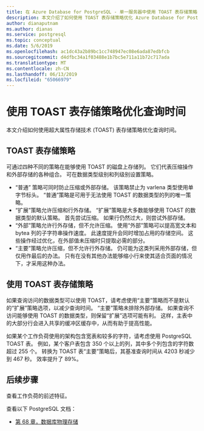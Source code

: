 ```yaml
---
title: 在 Azure Database for PostgreSQL - 单一服务器中使用 TOAST 表存储策略优化查询时间
description: 本文介绍了如何使用 TOAST 表存储策略优化 Azure Database for PostgreSQL - 单一服务器中的查询时间。
author: dianaputnam
ms.author: dianas
ms.service: postgresql
ms.topic: conceptual
ms.date: 5/6/2019
ms.openlocfilehash: ac1dc43a2b89bc1cc748947ec08e6ada87edbfcb
ms.sourcegitcommit: d4dfbc34a1f03488e1b7bc5e711a11b72c717ada
ms.translationtype: MT
ms.contentlocale: zh-CN
ms.lasthandoff: 06/13/2019
ms.locfileid: "65066979"
---
```

# <a name="optimize-query-time-with-the-toast-table-storage-strategy"></a>使用 TOAST 表存储策略优化查询时间 
本文介绍如何使用超大属性存储技术 (TOAST) 表存储策略优化查询时间。

## <a name="toast-table-storage-strategies"></a>TOAST 表存储策略
可通过四种不同的策略在能够使用 TOAST 的磁盘上存储列。 它们代表压缩操作和外部存储的各种组合。 可在数据类型级别和列级别设置策略。
- “普通”  策略可同时防止压缩或外部存储。 该策略禁止为 varlena 类型使用单字节标头。 “普通”策略是可用于无法使用 TOAST 的数据类型的列的唯一策略。
- “扩展”策略允许压缩和行外存储。  “扩展”策略是大多数能够使用 TOAST 的数据类型的默认策略。 首先尝试压缩。 如果行仍然过大，则尝试外部存储。
- “外部”策略允许行外存储，但不允许压缩。  使用“外部”策略可以提高宽文本和 bytea 列的子字符串操作速度。 此速度提升会同时增加占用的存储空间。 这些操作经过优化，在外部值未压缩时只提取必需的部分。
- “主要”策略允许压缩，但不允许行外存储。  仍可能为这类列采用外部存储，但仅用作最后的办法。 只有在没有其他办法能够缩小行来使其适合页面的情况下，才采用这种办法。

## <a name="use-toast-table-storage-strategies"></a>使用 TOAST 表存储策略
如果查询访问的数据类型可以使用 TOAST，请考虑使用“主要”策略而不是默认的“扩展”策略选项，以减少查询时间。 “主要”策略未排除外部存储。 如果查询不访问能够使用 TOAST 的数据类型，则保留“扩展”选项可能有利。 这样，主表中的大部分行会进入共享的缓冲区缓存中，从而有助于提高性能。

如果某个工作负荷使用的架构包含宽表和较多的字符，请考虑使用 PostgreSQL TOAST 表。 例如，某个客户表包含 350 个以上的列，其中多个列包含的字符数超过 255 个。 转换为 TOAST 表“主要”策略后，其基准查询时间从 4203 秒减少到 467 秒。 效率提升了 89%。

## <a name="next-steps"></a>后续步骤
查看工作负荷的前述特征。 

查看以下 PostgreSQL 文档： 
- [第 68 章，数据库物理存储](https://www.postgresql.org/docs/current/storage-toast.html) 